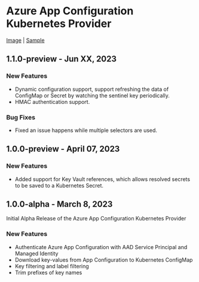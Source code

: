 # Azure App Configuration Kubernetes Provider

[Image][image] | [Sample][sample]

## 1.1.0-preview - Jun XX, 2023

### New Features

* Dynamic configuration support, support refreshing the data of ConfigMap or Secret by watching the sentinel key periodically.
* HMAC authentication support.

### Bug Fixes

* Fixed an issue happens while multiple selectors are used.

## 1.0.0-preview - April 07, 2023

### New Features

* Added support for Key Vault references, which allows resolved secrets to be saved to a Kubernetes Secret.

## 1.0.0-alpha - March 8, 2023

Initial Alpha Release of the Azure App Configuration Kubernetes Provider

### New Features

* Authenticate Azure App Configuration with AAD Service Principal and Managed Identity
* Download key-values from App Configuration to Kubernetes ConfigMap
* Key filtering and label filtering
* Trim prefixes of key names

[image]: https://mcr.microsoft.com/product/azure-app-configuration/kubernetes-provider/about
[sample]: https://learn.microsoft.com/azure/azure-app-configuration/quickstart-azure-kubernetes-service
